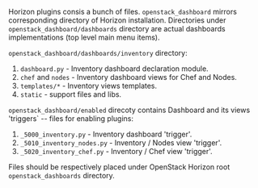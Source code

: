 Horizon plugins consis a bunch of files. `openstack_dashboard` mirrors corresponding directory of Horizon installation. Directories under `openstack_dashboard/dashboards` directory are actual dashboards implementations (top level main menu items).

`openstack_dashboard/dashboards/inventory` directory:

1. `dashboard.py` - Inventory dashboard declaration module.
2. `chef` and `nodes` - Inventory dashboard views for Chef and Nodes.
3. `templates/*` - Inventory views templates.
4. `static` - support files and libs.

`openstack_dashboard/enabled` direcoty contains Dashboard and its views 'triggers` -- files for enabling plugins:

1. `_5000_inventory.py` - Inventory dashboard 'trigger'.
2. `_5010_inventory_nodes.py` - Inventory / Nodes view 'trigger'.
3. `_5020_inventory_chef.py` - Inventory / Chef view 'trigger'.

Files should be respectively placed under OpenStack Horizon root `openstack_dashboards` directory.
